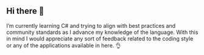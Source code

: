 ## Hi there 👋

I’m currently learning C# and trying to align with best practices and community standards as I advance my knowledge of the language. With this in mind I would appreciate any sort of feedback related to the coding style or any of the applications available in here. :ok_hand:
